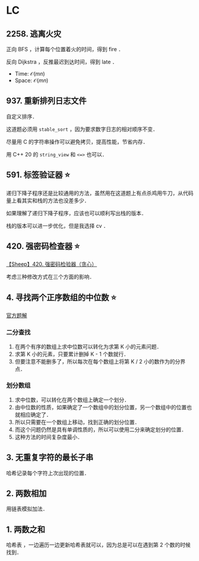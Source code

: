 # LC

## 2258. 逃离火灾

正向 BFS ，计算每个位置着火的时间，得到 fire ．

反向 Dijkstra ，反推最迟到达时间，得到 late ．

- Time: $\mathcal{O}(mn)$
- Space: $\mathcal{O}(mn)$

## 937. 重新排列日志文件

自定义排序．

这道题必须用 `stable_sort` ，因为要求数字日志的相对顺序不变．

尽量用 C 的字符串操作可以避免拷贝，提高性能，节省内存．

用 C++ 20 的 `string_view` 和 `<=>` 也可以．

## 591. 标签验证器 ⭐️

递归下降子程序还是比较通用的方法，虽然用在这道题上有点杀鸡用牛刀，从代码量上看其实和栈的方法也没差多少．

如果理解了递归下降子程序，应该也可以顺利写出栈的版本．

栈的版本可以进一步优化，但是我选择 cv ．

## 420. 强密码检查器 ⭐️

[【Sheep】420. 强密码检验器（贪心）](https://leetcode.cn/problems/strong-password-checker/solution/si-lu-qing-xi-c-0ms-by-13261896688/)

考虑三种修改方式在三个方面的影响．

## 4. 寻找两个正序数组的中位数 ⭐️

[官方题解](https://leetcode.cn/problems/median-of-two-sorted-arrays/solution/xun-zhao-liang-ge-you-xu-shu-zu-de-zhong-wei-s-114/)

### 二分查找

1. 在两个有序的数组上求中位数可以转化为求第 K 小的元素问题．
2. 求第 K 小的元素，只要累计删掉 K - 1 个数就行．
3. 但要注意不能删多了，所以每次在每个数组上将第 K / 2 小的数作为的分界点．

### 划分数组

1. 求中位数，可以转化在两个数组上确定一个划分．
2. 由中位数的性质，如果确定了一个数组中的划分位置，另一个数组中的位置也就相应确定了．
3. 所以只需要在一个数组上移动，找到正确的划分位置．
4. 而这个问题仍然是具有单调性质的，所以可以使用二分来确定划分的位置．
5. 这种方法的时间复杂度最小．

## 3. 无重复字符的最长子串

哈希记录每个字符上次出现的位置．

## 2. 两数相加

用链表模拟加法．

## 1. 两数之和

哈希表 ，一边遍历一边更新哈希表就可以，因为总是可以在遇到第 2 个数的时候找到．
